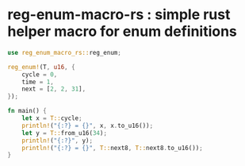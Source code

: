 # reg-enum-macro-rs : simple rust helper macro for enum definitions

```rust
use reg_enum_macro_rs::reg_enum;

reg_enum!(T, u16, {
    cycle = 0,
    time = 1,
    next = [2, 2, 31],
});

fn main() {
    let x = T::cycle;
    println!("{:?} = {}", x, x.to_u16());
    let y = T::from_u16(34);
    println!("{:?}", y);
    println!("{:?} = {}", T::next8, T::next8.to_u16());
}
```
